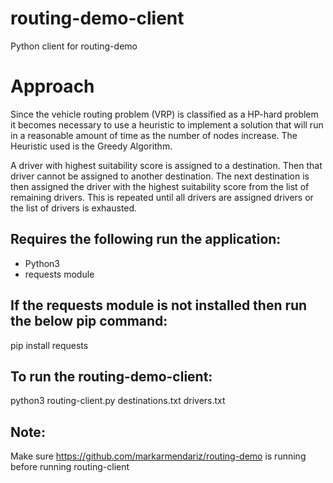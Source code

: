 # routing-demo-client
Python client for routing-demo

# Approach
Since the vehicle routing problem (VRP) is classified as a HP-hard problem it becomes necessary to use a heuristic
to implement a solution that will run in a reasonable amount of time as the number of nodes increase. The Heuristic used
is the Greedy Algorithm.

A driver with highest suitability score is assigned to a destination. Then that driver cannot be assigned to another destination.
The next destination is then assigned the driver with the highest suitability score from the list of remaining drivers. This is
repeated until all drivers are assigned drivers or the list of drivers is exhausted.

## Requires the following run the application:
- Python3
- requests module

## If the requests module is not installed then run the below pip command:
pip install requests

## To run the routing-demo-client:
python3 routing-client.py destinations.txt drivers.txt

## Note:
Make sure https://github.com/markarmendariz/routing-demo is running before running routing-client

